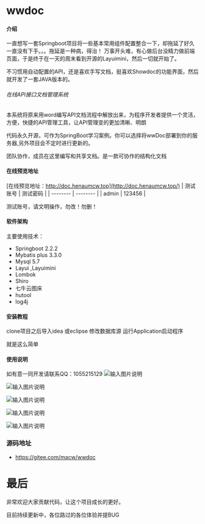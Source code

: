 # wwdoc

#### 介绍

一直想写一套Springboot项目将一些基本常用组件配置整合一下，却拖延了好久一直没有下手。。。拖延是一种病，得治！
万事开头难，有心做后台没精力做前端页面，于是终于在一天的周末看到开源的Layuimini，然后一切就开始了。

不习惯用自动配置的API，还是喜欢手写文档，挺喜欢Showdoc的功能界面，然后就开发了一套JAVA版本的。


###### 在线API接口文档管理系统


本系统将原来用word编写API文档流程中解放出来，为程序开发者提供一个灵活，方便，快捷的API管理工具，让API管理变的更加清晰、明朗

代码永久开源，可作为SpringBoot学习案例。你可以选择将wwDoc部署到你的服务器,另外项目会不定时进行更新的。

团队协作，成员在这里编写和共享文档。是一款可协作的结构化文档

#### 在线预览地址

[在线预览地址：http://doc.henaumcw.top](http://doc.henaumcw.top/)
| 测试账号 | 测试密码 |
| -------- | -------- |
| admin    | 123456   |

测试账号，请文明操作，勿改！勿删！

#### 软件架构
主要使用技术：
- Springboot 2.2.2
- Mybatis plus 3.3.0
- Mysql 5.7
- Layui ,Layuimini
- Lombok
- Shiro
- 七牛云图床
- hutool
- log4j

#### 安装教程

clone项目之后导入idea 或eclipse
修改数据库源
运行Application启动程序

就是这么简单

#### 使用说明

如有意一同开发请联系QQ：1055215129
![输入图片说明](https://images.gitee.com/uploads/images/2020/0322/114039_6976fa8d_1668143.png "屏幕截图.png")

![输入图片说明](https://images.gitee.com/uploads/images/2020/0310/202529_eb52f530_1668143.png "1583827844251.png")

![输入图片说明](https://images.gitee.com/uploads/images/2020/0310/202605_d9ae3a54_1668143.png "1583827939673.png")

![输入图片说明](https://images.gitee.com/uploads/images/2020/0310/202616_454fe9cd_1668143.png "1583827992405.png")

![输入图片说明](https://images.gitee.com/uploads/images/2020/0310/202625_8775d9b3_1668143.png "1583828642201.png")



### 源码地址

- https://gitee.com/macw/wwdoc

#  最后

非常欢迎大家贡献代码，让这个项目成长的更好。

目前持续更新中，各位路过的各位体验并提BUG